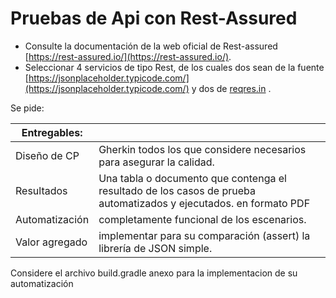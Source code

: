 # Pruebas de Api con Rest-Assured

- Consulte la documentación de la web oficial de Rest-assured  [https://rest-assured.io/](https://rest-assured.io/).
- Seleccionar 4 servicios  de tipo Rest, de los cuales dos sean de la fuente [https://jsonplaceholder.typicode.com/](https://jsonplaceholder.typicode.com/)   y dos de [reqres.in](http://reqres.in) .

Se pide: 

| Entregables:  |  |
| --- | --- |
| Diseño de CP |  Gherkin todos los que considere necesarios para asegurar la calidad. |
| Resultados | Una tabla o documento que contenga el resultado de los casos de prueba automatizados y ejecutados. en formato PDF |
| Automatización  | completamente funcional de los escenarios. |
| Valor agregado | implementar para su comparación (assert) la librería de JSON simple. |

Considere el archivo build.gradle anexo para  la implementacion de su automatización